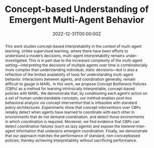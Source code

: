 ---
title: "Concept-based Understanding of Emergent Multi-Agent Behavior"
authors:
- N. Grupen
- S. Omidshafiei
- admin
- B. Kim
date: "2022-12-31T00:00:00Z"
doi: ""

author_notes:
- ""
- ""
- ""
- ""

# Schedule page publish date (NOT publication's date).
publishDate: "2022-12-31T00:00:00Z"

# Publication type.
# Legend: 0 = Uncategorized; 1 = Conference paper; 2 = Journal article;
# 3 = Preprint / Working Paper; 4 = Report; 5 = Book; 6 = Book section;
# 7 = Thesis; 8 = Patent
publication_types: ["3"]

# Publication name and optional abbreviated publication name.
publication: In *Preprint* 
publication_short: In *Preprint* 

abstract: "This work studies concept-based interpretability in the context of multi-agent learning. Unlike supervised learning, where there have been efforts to understand a model’s decisions, multi-agent interpretability remains under-investigated. This is in part due to the increased complexity of the multi-agent setting—interpreting the decisions of multiple agents over time is combinatorially more complex than understanding individual, static decisions—but is also a reflection of the limited availability of tools for understanding multi-agent behavior. Interactions between agents, and coordination generally, remain difficult to gauge in MARL. In this work, we propose Concept Bottleneck Policies (CBPs) as a method for learning intrinsically interpretable, concept-based policies with MARL. We demonstrate that, by conditioning each agent’s action on a set of human-understandable concepts, our method enables post-hoc behavioral analysis via concept intervention that is infeasible with standard policy architectures. Experiments show that concept interventions over CBPs reliably detect when agents have learned to coordinate with each other in environments that do not demand coordination, and detect those environments in which coordination is required. Moreover, we find evidence that CBPs can detect coordination failures (such as lazy agents) and expose the lowlevel inter-agent information that underpins emergent coordination. Finally, we demonstrate that our approach matches the performance of standard, non-conceptbased policies; thereby achieving interpretability without sacrificing performance."
# Summary. An optional shortened abstract.
summary: "Interpreting whether multi-agent reinforcement learning (MARL) agents have successfully learned to coordinate with each other, versus finding some other way to exploit the reward function, is a longstanding problem. We develop a novel interpretability method for MARL based on concept bottlenecks, which enables detecting which agents are truly coordinating, which environments require coordination, and identifying lazy agents."

tags:
featured: false

links:
url_pdf: 
url_code: ''
url_dataset: ''
url_poster: ''
url_project: ''
url_slides: ''
url_source: ''
url_video: ''

# Featured image
# To use, add an image named `featured.jpg/png` to your page's folder. 
image:
  caption: ''
  focal_point: Center
  preview_only: false

# Associated Projects (optional).
#   Associate this publication with one or more of your projects.
#   Simply enter your project's folder or file name without extension.
#   E.g. `internal-project` references `content/project/internal-project/index.md`.
#   Otherwise, set `projects: []`.
projects: []

# Slides (optional).
#   Associate this publication with Markdown slides.
#   Simply enter your slide deck's filename without extension.
#   E.g. `slides: "example"` references `content/slides/example/index.md`.
#   Otherwise, set `slides: ""`.
slides: ""
---